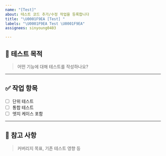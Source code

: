 ```yaml
---
name: "[Test]"
about: 테스트 코드 추가/수정 작업을 등록합니다
title: "\U0001F9EA [Test] "
labels: "\U0001F9EA Test \U0001F9EA"
assignees: sinyoung0403

---
```


## 📌 테스트 목적
> 어떤 기능에 대해 테스트를 작성하나요?

---

## ✅ 작업 항목
- [ ] 단위 테스트
- [ ] 통합 테스트
- [ ] 엣지 케이스 포함

---

## 📝 참고 사항
> 커버리지 목표, 기존 테스트 영향 등
